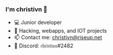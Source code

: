 ### I'm christivn 👋

- 💻 Junior developer
- 🌱 Hacking, webapps, and IOT projects
- 📫 Contact me: christivn@riseup.net
- 💬 Discord: 𝔠𝔥𝔯𝔦𝔰𝔱𝔦𝔞𝔫#2482

